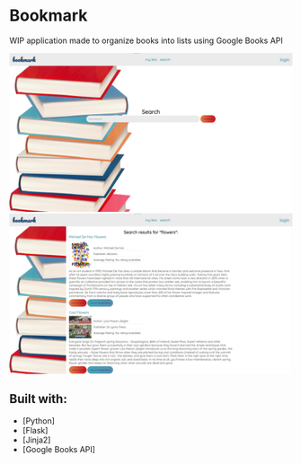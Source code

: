 # Bookmark
WIP application made to organize books into lists using Google Books API

![Bookmark](bookmark/flask_app/static/imgs/bookmark.jpg)
![Search Results](bookmark/flask_app/static/imgs/booksearch.jpg)

## Built with:
* [Python]
* [Flask]
* [Jinja2]
* [Google Books API]
